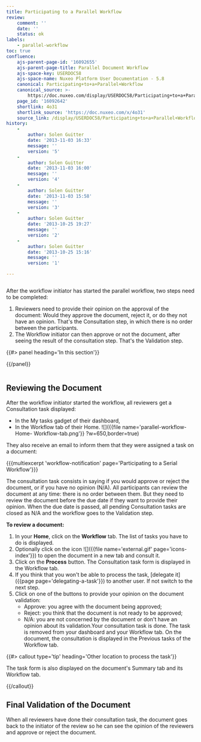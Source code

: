 ```yaml
---
title: Participating to a Parallel Workflow
review:
    comment: ''
    date: ''
    status: ok
labels:
    - parallel-workflow
toc: true
confluence:
    ajs-parent-page-id: '16092655'
    ajs-parent-page-title: Parallel Document Workflow
    ajs-space-key: USERDOC58
    ajs-space-name: Nuxeo Platform User Documentation - 5.8
    canonical: Participating+to+a+Parallel+Workflow
    canonical_source: >-
        https://doc.nuxeo.com/display/USERDOC58/Participating+to+a+Parallel+Workflow
    page_id: '16092642'
    shortlink: 4o31
    shortlink_source: 'https://doc.nuxeo.com/x/4o31'
    source_link: /display/USERDOC58/Participating+to+a+Parallel+Workflow
history:
    - 
        author: Solen Guitter
        date: '2013-11-03 16:33'
        message: ''
        version: '5'
    - 
        author: Solen Guitter
        date: '2013-11-03 16:00'
        message: ''
        version: '4'
    - 
        author: Solen Guitter
        date: '2013-11-03 15:58'
        message: ''
        version: '3'
    - 
        author: Solen Guitter
        date: '2013-10-25 19:27'
        message: ''
        version: '2'
    - 
        author: Solen Guitter
        date: '2013-10-25 15:16'
        message: ''
        version: '1'

---
```

<div class="row"><div class="column medium-8">

After the workflow initiator has started the parallel workflow, two steps need to be completed:

1.  Reviewers need to provide their opinion on the approval of the document: Would they approve the document, reject it, or do they not have an opinion. That's the Consultation step, in which there is no order between the participants.
2.  The Workflow initiator can then approve or not the document, after seeing the result of the consultation step. That's the Validation step.

</div><div class="column medium-4">{{#> panel heading='In this section'}}

{{/panel}}</div></div>

## Reviewing the Document

After the workflow initiator started the workflow, all reviewers get a Consultation task displayed:

*   In the My tasks gadget of their dashboard,
*   In the Workflow tab of their Home.
    ![]({{file name='parallel-workflow-Home- Workflow-tab.png'}} ?w=650,border=true)

They also receive an email to inform them that they were assigned a task on a document:

{{{multiexcerpt 'workflow-notification' page='Participating to a Serial Workflow'}}}

The consultation task consists in saying if you would approve or reject the document, or if you have no opinion (N/A). All participants can review the document at any time: there is no order between them. But they need to review the document before the due date if they want to provide their opinion. When the due date is passed, all pending Consultation tasks are closed as N/A and the workflow goes to the Validation step.

**To review a document:**

1.  In your **Home**, click on the **Workflow** tab.
    The list of tasks you have to do is displayed.
2.  Optionally click on the icon ![]({{file name='external.gif' page='icons-index'}}) to open the document in a new tab and consult it.
3.  Click on the **Process** button.
    The Consultation task form is displayed in the Workflow tab.
4.  If you think that you won't be able to process the task, [delegate it]({{page page='delegating-a-task'}}) to another user. If not switch to the next step.
5.  Click on one of the buttons to provide your opinion on the document validation:
    *   Approve: you agree with the document being approved;
    *   Reject: you think that the document is not ready to be approved;
    *   N/A: you are not concerned by the document or don't have an opinion about its validation.Your consultation task is done. The task is removed from your dashboard and your Workflow tab.
    On the document, the consultation is displayed in the Previous tasks of the Workflow tab.

{{#> callout type='tip' heading='Other location to process the task'}}

The task form is also displayed on the document's Summary tab and its Workflow tab.

{{/callout}}

## Final Validation of the Document

When all reviewers have done their consultation task, the document goes back to the initiator of the review so he can see the opinion of the reviewers and approve or reject the document.